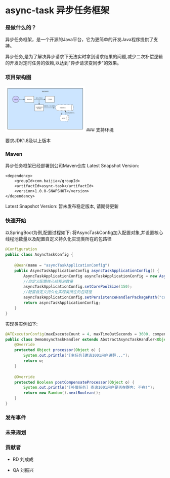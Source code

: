 # async-task 异步任务框架

### 是做什么的？
异步任务框架，是一个开源的Java平台，它为更简单的开发Java程序提供了支持。

异步任务,是为了解决异步请求下无法实时拿到请求结果的问题,减少二次补偿逻辑的开发对定时任务的依赖,以达到"异步请求变同步"的效果。

### 项目架构图
<img src="./async-task.png" width="50%">
### 支持环境

要求JDK1.8及以上版本

### Maven

异步任务框架已经部署到公司Maven仓库
Latest Snapshot Version:
```maven
<dependency>
    <groupId>com.baijia</groupId>
    <artifactId>async-task</artifactId>
    <version>1.0.0-SNAPSHOT</version>
</dependency>
```
Latest Snapshot Version:
    暂未发布稳定版本, 请期待更新

### 快速开始
以SpringBoot为例,配置过程如下:
将AsyncTaskConfig加入配置对象,并设置核心线程池数量以及配置自定义持久化实现类所在的包路径
```java
@Configuration
public class AsyncTaskConfig {

    @Bean(name = "asyncTaskApplicationConfig")
    public AsyncTaskApplicationConfig asyncTaskApplicationConfig() {
        AsyncTaskApplicationConfig asyncTaskApplicationConfig = new AsyncTaskApplicationConfig();
        //自定义配置核心线程池数量
        asyncTaskApplicationConfig.setCorePoolSize(150);
        //配置自定义持久化实现类所在的包路径
        asyncTaskApplicationConfig.setPersistenceHandlerPackagePath("com.baijia.uqun.sales.task.config.*");
        return asyncTaskApplicationConfig;
    }
}
```
实现类实例如下:
```java
@ATExecutorConfig(maxExecuteCount = 4, maxTimeOutSeconds = 3600, compensateRateSeconds = 30)
public class DemoAsyncTaskHandler extends AbstractAsyncTaskHandler<Object, Object> {
    @Override
    protected Object processor(Object o) {
        System.out.println("[主任务]邀请1001用户进群...");
        return o;
    }

    @Override
    protected Boolean postCompensateProcessor(Object o) {
        System.out.println("[补偿任务] 查询1001用户是否在群内: 不在!");
        return new Random().nextBoolean();
    }
}
```

### 发布事件

### 未来规划

### 贡献者

* RD 刘成成 

* QA 刘振兴